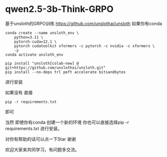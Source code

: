 # qwen2.5-3b-Think-GRPO
基于unsloth的GRPO训练
https://github.com/unslothai/unsloth
如果你有conda
```
conda create --name unsloth_env \
    python=3.11 \
    pytorch-cuda=12.1 \
    pytorch cudatoolkit xformers -c pytorch -c nvidia -c xformers \
    -y
conda activate unsloth_env

pip install "unsloth[colab-new] @ git+https://github.com/unslothai/unsloth.git"
pip install --no-deps trl peft accelerate bitsandbytes
```
进行安装

如果没有  直接 
```
pip -r requirements.txt
```
即可  

当然 即使你有conda  创建一个新的环境  你也可以直接选择pip -r requirements.txt 进行安装。

对你有帮助的话可以点一下Star 谢谢

欢迎大家来共同学习，有问题多交流。
